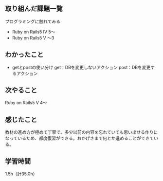## 取り組んだ課題一覧
プログラミングに触れてみる
- Ruby on Rails5 IV 5～
- Ruby on Rails5 V ～3


## わかったこと
- getとpostの使い分け
get：DBを変更しないアクション
post：DBを変更するアクション

## 次やること
Ruby on Rails5 V 4～

## 感じたこと
教材の進め方が極めて丁寧で、多少以前の内容を忘れていても思い出せる作りになっているため、都度復習ができる。おかげさまで何とか進めることができている。

## 学習時間
1.5h（計35.0h）
